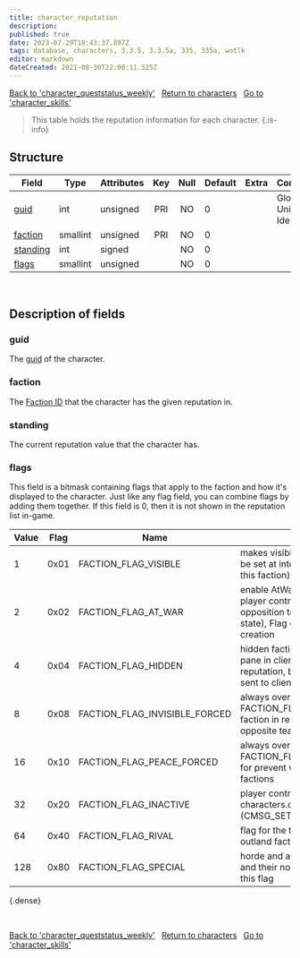 ```yaml
---
title: character_reputation
description:
published: true
date: 2023-07-29T18:43:37.897Z
tags: database, characters, 3.3.5, 3.3.5a, 335, 335a, wotlk
editor: markdown
dateCreated: 2021-08-30T22:00:11.525Z
---
```


<a href="https://trinitycore.info/en/database/335/characters/character_queststatus_weekly" class="mt-5 v-btn v-btn--depressed v-btn--flat v-btn--outlined theme--light v-size--default darkblue--text text--lighten-3"><span class="v-btn__content"><i aria-hidden="true" class="v-icon notranslate v-icon--left mdi mdi-arrow-left theme--light"></i><span>Back to 'character_queststatus_weekly'</span></span></a>&nbsp;&nbsp;&nbsp;<a href="https://trinitycore.info/en/database/335/characters/home" class="mt-5 v-btn v-btn--depressed v-btn--flat v-btn--outlined theme--light v-size--default darkblue--text text--lighten-3"><span class="v-btn__content"><i aria-hidden="true" class="v-icon notranslate v-icon--left mdi mdi-home-outline theme--light"></i><span>Return to characters</span></span></a>&nbsp;&nbsp;&nbsp;<a href="https://trinitycore.info/en/database/335/characters/character_skills" class="mt-5 v-btn v-btn--depressed v-btn--flat v-btn--outlined theme--light v-size--default darkblue--text text--lighten-3"><span class="v-btn__content"><span>Go to 'character_skills'</span><i aria-hidden="true" class="v-icon notranslate v-icon--right mdi mdi-arrow-right theme--light"></i></span></a>

> This table holds the reputation information for each character.
{.is-info}


## Structure

| Field | Type | Attributes | Key | Null | Default | Extra | Comment |
| --- | --- | --- | :---: | :---: | --- | --- | --- |
| [guid](#guid) | int | unsigned | PRI | NO | 0 |  | Global Unique Identifier |
| [faction](#faction) | smallint | unsigned | PRI | NO | 0 |  |  |
| [standing](#standing) | int | signed |  | NO | 0 |  |  |
| [flags](#flags) | smallint | unsigned |  | NO | 0 |  |  |
&nbsp;
## Description of fields

### guid
The [guid](../characters/characters#guid) of the character.
&nbsp;

### faction
The [Faction ID](/files/DBC/335/faction#id) that the character has the given reputation in.
&nbsp;

### standing
The current reputation value that the character has.
&nbsp;

### flags
This field is a bitmask containing flags that apply to the faction and how it's displayed to the character. Just like any flag field, you can combine flags by adding them together. If this field is 0, then it is not shown in the reputation list in-game.

| Value | Flag | Name | Comment |
|-------|------|------|---------|
| 1 | 0x01 | FACTION_FLAG_VISIBLE | makes visible in client (set or can be set at interaction with target of this faction) |
| 2 | 0x02 | FACTION_FLAG_AT_WAR | enable AtWar-button in client. player controlled (except opposition team always war state), Flag only set on initial creation |
| 4 | 0x04 | FACTION_FLAG_HIDDEN | hidden faction from reputation pane in client (player can gain reputation, but this update not sent to client) |
| 8 | 0x08 | FACTION_FLAG_INVISIBLE_FORCED | always overwrite FACTION_FLAG_VISIBLE and hide faction in rep.list, used for hide opposite team factions |
| 16 | 0x10 | FACTION_FLAG_PEACE_FORCED | always overwrite FACTION_FLAG_AT_WAR, used for prevent war with own team factions |
| 32 | 0x20 | FACTION_FLAG_INACTIVE | player controlled, state stored in characters.data (CMSG_SET_FACTION_INACTIVE) |
| 64 | 0x40 | FACTION_FLAG_RIVAL | flag for the two competing outland factions |
| 128 | 0x80 | FACTION_FLAG_SPECIAL | horde and alliance home cities and their northrend allies have this flag |
{.dense}

&nbsp;

<a href="https://trinitycore.info/en/database/335/characters/character_queststatus_weekly" class="mt-5 v-btn v-btn--depressed v-btn--flat v-btn--outlined theme--light v-size--default darkblue--text text--lighten-3"><span class="v-btn__content"><i aria-hidden="true" class="v-icon notranslate v-icon--left mdi mdi-arrow-left theme--light"></i><span>Back to 'character_queststatus_weekly'</span></span></a>&nbsp;&nbsp;&nbsp;<a href="https://trinitycore.info/en/database/335/characters/home" class="mt-5 v-btn v-btn--depressed v-btn--flat v-btn--outlined theme--light v-size--default darkblue--text text--lighten-3"><span class="v-btn__content"><i aria-hidden="true" class="v-icon notranslate v-icon--left mdi mdi-home-outline theme--light"></i><span>Return to characters</span></span></a>&nbsp;&nbsp;&nbsp;<a href="https://trinitycore.info/en/database/335/characters/character_skills" class="mt-5 v-btn v-btn--depressed v-btn--flat v-btn--outlined theme--light v-size--default darkblue--text text--lighten-3"><span class="v-btn__content"><span>Go to 'character_skills'</span><i aria-hidden="true" class="v-icon notranslate v-icon--right mdi mdi-arrow-right theme--light"></i></span></a>

